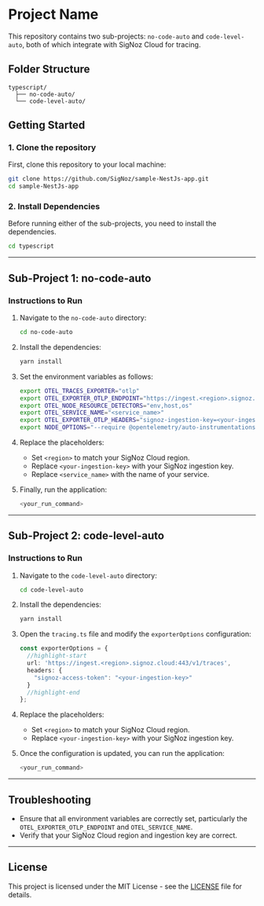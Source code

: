 # Project Name

This repository contains two sub-projects: `no-code-auto` and `code-level-auto`, both of which integrate with SigNoz Cloud for tracing.

## Folder Structure

```
typescript/
  ├── no-code-auto/
  └── code-level-auto/
```

## Getting Started

### 1. Clone the repository
First, clone this repository to your local machine:

```bash
git clone https://github.com/SigNoz/sample-NestJs-app.git
cd sample-NestJs-app
```

### 2. Install Dependencies

Before running either of the sub-projects, you need to install the dependencies.

```bash
cd typescript
```

---

## Sub-Project 1: no-code-auto

### Instructions to Run

1. Navigate to the `no-code-auto` directory:

    ```bash
    cd no-code-auto
    ```

2. Install the dependencies:

    ```bash
    yarn install
    ```

3. Set the environment variables as follows:

    ```bash
    export OTEL_TRACES_EXPORTER="otlp"
    export OTEL_EXPORTER_OTLP_ENDPOINT="https://ingest.<region>.signoz.cloud:443"
    export OTEL_NODE_RESOURCE_DETECTORS="env,host,os"
    export OTEL_SERVICE_NAME="<service_name>"
    export OTEL_EXPORTER_OTLP_HEADERS="signoz-ingestion-key=<your-ingestion-key>"
    export NODE_OPTIONS="--require @opentelemetry/auto-instrumentations-node/register"
    ```

4. Replace the placeholders:
    - Set `<region>` to match your SigNoz Cloud region.
    - Replace `<your-ingestion-key>` with your SigNoz ingestion key.
    - Replace `<service_name>` with the name of your service.

5. Finally, run the application:

    ```bash
    <your_run_command>
    ```

---

## Sub-Project 2: code-level-auto

### Instructions to Run

1. Navigate to the `code-level-auto` directory:

    ```bash
    cd code-level-auto
    ```

2. Install the dependencies:

    ```bash
    yarn install
    ```

3. Open the `tracing.ts` file and modify the `exporterOptions` configuration:

    ```typescript
    const exporterOptions = {
      //highlight-start
      url: 'https://ingest.<region>.signoz.cloud:443/v1/traces',
      headers: {
        "signoz-access-token": "<your-ingestion-key>"
      }
      //highlight-end
    };
    ```

4. Replace the placeholders:
    - Set `<region>` to match your SigNoz Cloud region.
    - Replace `<your-ingestion-key>` with your SigNoz ingestion key.

5. Once the configuration is updated, you can run the application:

    ```bash
    <your_run_command>
    ```

---

## Troubleshooting

- Ensure that all environment variables are correctly set, particularly the `OTEL_EXPORTER_OTLP_ENDPOINT` and `OTEL_SERVICE_NAME`.
- Verify that your SigNoz Cloud region and ingestion key are correct.

---

## License

This project is licensed under the MIT License - see the [LICENSE](LICENSE) file for details.